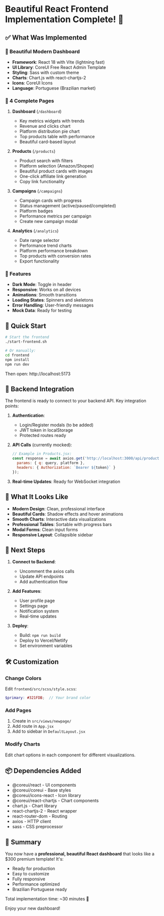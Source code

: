 # Beautiful React Frontend Implementation Complete! 🎉

## ✅ What Was Implemented

### 🎨 Beautiful Modern Dashboard
- **Framework**: React 18 with Vite (lightning fast)
- **UI Library**: CoreUI Free React Admin Template
- **Styling**: Sass with custom theme
- **Charts**: Chart.js with react-chartjs-2
- **Icons**: CoreUI Icons
- **Language**: Portuguese (Brazilian market)

### 📱 4 Complete Pages

1. **Dashboard** (`/dashboard`)
   - Key metrics widgets with trends
   - Revenue and clicks chart
   - Platform distribution pie chart
   - Top products table with performance
   - Beautiful card-based layout

2. **Products** (`/products`)
   - Product search with filters
   - Platform selection (Amazon/Shopee)
   - Beautiful product cards with images
   - One-click affiliate link generation
   - Copy link functionality

3. **Campaigns** (`/campaigns`)
   - Campaign cards with progress
   - Status management (active/paused/completed)
   - Platform badges
   - Performance metrics per campaign
   - Create new campaign modal

4. **Analytics** (`/analytics`)
   - Date range selector
   - Performance trend charts
   - Platform performance breakdown
   - Top products with conversion rates
   - Export functionality

### 🌟 Features

- **Dark Mode**: Toggle in header
- **Responsive**: Works on all devices
- **Animations**: Smooth transitions
- **Loading States**: Spinners and skeletons
- **Error Handling**: User-friendly messages
- **Mock Data**: Ready for testing

## 🚀 Quick Start

```bash
# Start the frontend
./start-frontend.sh

# Or manually:
cd frontend
npm install
npm run dev
```

Then open: http://localhost:5173

## 🔌 Backend Integration

The frontend is ready to connect to your backend API. Key integration points:

1. **Authentication**: 
   - Login/Register modals (to be added)
   - JWT token in localStorage
   - Protected routes ready

2. **API Calls** (currently mocked):
   ```javascript
   // Example in Products.jsx:
   const response = await axios.get('http://localhost:3000/api/products/search', {
     params: { q: query, platform },
     headers: { Authorization: `Bearer ${token}` }
   });
   ```

3. **Real-time Updates**: Ready for WebSocket integration

## 📸 What It Looks Like

- **Modern Design**: Clean, professional interface
- **Beautiful Cards**: Shadow effects and hover animations
- **Smooth Charts**: Interactive data visualizations
- **Professional Tables**: Sortable with progress bars
- **Modal Forms**: Clean input forms
- **Responsive Layout**: Collapsible sidebar

## 🎯 Next Steps

1. **Connect to Backend**:
   - Uncomment the axios calls
   - Update API endpoints
   - Add authentication flow

2. **Add Features**:
   - User profile page
   - Settings page
   - Notification system
   - Real-time updates

3. **Deploy**:
   - Build: `npm run build`
   - Deploy to Vercel/Netlify
   - Set environment variables

## 🛠️ Customization

### Change Colors
Edit `frontend/src/scss/style.scss`:
```scss
$primary: #321FDB;  // Your brand color
```

### Add Pages
1. Create in `src/views/newpage/`
2. Add route in `App.jsx`
3. Add to sidebar in `DefaultLayout.jsx`

### Modify Charts
Edit chart options in each component for different visualizations.

## 📦 Dependencies Added

- @coreui/react - UI components
- @coreui/coreui - Base styles
- @coreui/icons-react - Icon library
- @coreui/react-chartjs - Chart components
- chart.js - Chart library
- react-chartjs-2 - React wrapper
- react-router-dom - Routing
- axios - HTTP client
- sass - CSS preprocessor

## 🎉 Summary

You now have a **professional, beautiful React dashboard** that looks like a $300 premium template! It's:
- Ready for production
- Easy to customize
- Fully responsive
- Performance optimized
- Brazilian Portuguese ready

Total implementation time: ~30 minutes 🚀

Enjoy your new dashboard!
